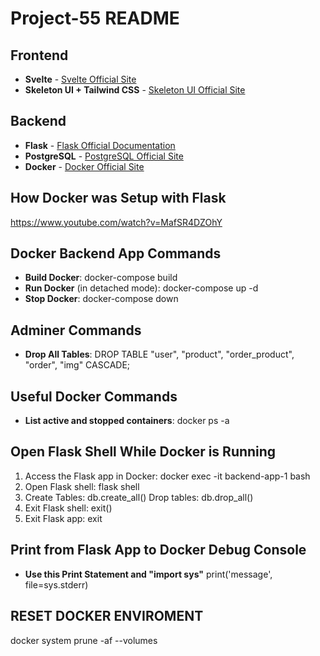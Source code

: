# Project-55 README

## Frontend
- **Svelte** - [Svelte Official Site](https://svelte.dev/)
- **Skeleton UI + Tailwind CSS** - [Skeleton UI Official Site](https://www.skeleton.dev/)

## Backend
- **Flask** - [Flask Official Documentation](https://flask.palletsprojects.com/en/stable/)
- **PostgreSQL** - [PostgreSQL Official Site](https://www.postgresql.org/)
- **Docker** - [Docker Official Site](https://www.docker.com/)

## How Docker was Setup with Flask
  https://www.youtube.com/watch?v=MafSR4DZOhY

## Docker Backend App Commands
- **Build Docker**: 
  docker-compose build
- **Run Docker** (in detached mode):
  docker-compose up -d
- **Stop Docker**:
  docker-compose down

## Adminer Commands
- **Drop All Tables**: 
  DROP TABLE "user", "product", "order_product", "order", "img" CASCADE; 

## Useful Docker Commands
- **List active and stopped containers**:
  docker ps -a

## Open Flask Shell While Docker is Running
1. Access the Flask app in Docker:
   docker exec -it backend-app-1 bash
2. Open Flask shell:
   flask shell
3. Create Tables:
   db.create_all()
Drop tables:
db.drop_all()
4. Exit Flask shell:
   exit()
5. Exit Flask app:
   exit

## Print from Flask App to Docker Debug Console
- **Use this Print Statement and "import sys"**
  print('message', file=sys.stderr)

## RESET DOCKER ENVIROMENT
  docker system prune -af --volumes